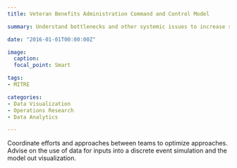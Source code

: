 ```yaml
---
title: Veteran Benefits Administration Command and Control Model

summary: Understand bottlenecks and other systemic issues to increase system efficiency.

date: "2016-01-01T00:00:00Z"

image:
  caption: 
  focal_point: Smart

tags:
- MITRE

categories:
- Data Visualization
- Operations Research
- Data Analytics

---
```


Coordinate efforts and approaches between teams to optimize approaches. Advise on the use of data for inputs into a discrete event simulation and the model out visualization.